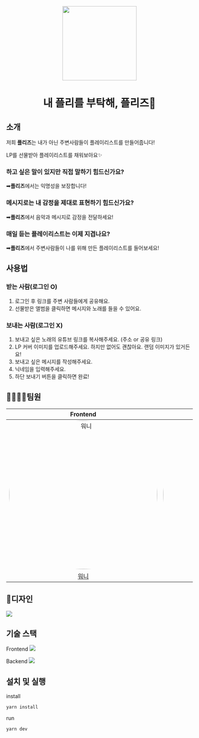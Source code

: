 <div style="text-align:center;">
    <img width="200px;" src="https://user-images.githubusercontent.com/23312485/204471121-ef643f75-25fe-4942-a2fa-8a7eb4bd40c1.png"/>
    <h1>내 플리를 부탁해, 플리즈🙏</h1>
</div>

## 소개

저희 **플리즈**는 내가 아닌 주변사람들이 플레이리스트를 만들어줍니다!

LP를 선물받아 플레이리스트를 채워보아요✨

### 하고 싶은 말이 있지만 직접 말하기 힘드신가요?

<p>➡<b>플리즈</b>에서는 익명성을 보장합니다!</p>

### 메시지로는 내 감정을 제대로 표현하기 힘드신가요?

<p>➡<b>플리즈</b>에서 음악과 메시지로 감정을 전달하세요!</p>

### 매일 듣는 플레이리스트는 이제 지겹나요?

<p>➡<b>플리즈</b>에서 주변사람들이 나를 위해 만든 플레이리스트를 들어보세요!</p>

## 사용법

### 받는 사람(로그인 O)

1. 로그인 후 링크를 주변 사람들에게 공유해요.
2. 선물받은 앨범을 클릭하면 메시지와 노래를 들을 수 있어요.

### 보내는 사람(로그인 X)

1. 보내고 싶은 노래의 유튜브 링크를 복사해주세요. (주소 or 공유 링크)
2. LP 커버 이미지를 업로드해주세요. 하지만 없어도 괜찮아요. 랜덤 이미지가 있거든요!
3. 보내고 싶은 메시지를 작성해주세요.
4. 닉네임을 입력해주세요.
5. 하단 보내기 버튼을 클릭하면 완료!

## 👨‍👨‍👧‍👦팀원

|                                                      Frontend                                                      |                                                       Frontend                                                       |                                                      Frontend                                                      |                                                      Frontend                                                      |                                                      Backend                                                       |                                           Designer                                            |
| :----------------------------------------------------------------------------------------------------------------: | :------------------------------------------------------------------------------------------------------------------: | :----------------------------------------------------------------------------------------------------------------: | :----------------------------------------------------------------------------------------------------------------: | :----------------------------------------------------------------------------------------------------------------: | :-------------------------------------------------------------------------------------------: |
| <img src="https://avatars.githubusercontent.com/u/89131236?v=4" alt="워니" width=400px style="border-radius:50%"/> | <img src="https://avatars.githubusercontent.com/u/63948484?v=4" alt="하이준" width=400px style="border-radius:50%"/> | <img src="https://avatars.githubusercontent.com/u/23312485?v=4" alt="주기" width=400px style="border-radius:50%"/> | <img src="https://avatars.githubusercontent.com/u/89791868?v=4" alt="히라" width=400px style="border-radius:50%"/> | <img src="https://avatars.githubusercontent.com/u/66585769?v=4" alt="복어" width=400px style="border-radius:50%"/> | <img src="https://i.imgur.com/1eTcEYb.png" alt="헤나" width=400px style="border-radius:50%"/> |
|                                         [워니](https://github.com/wkqkel)                                          |                                        [하이준](https://github.com/highjoon)                                         |                                       [주기](https://github.com/kangju2000)                                        |                                        [히라](https://github.com/seoyoonyi)                                        |                                       [복어](https://github.com/lenope1214)                                        |                                  [헤나](https://github.com)                                   |

## 🌈디자인

![](https://i.imgur.com/TWPlqGl.jpg)

## 기술 스택

Frontend
![](https://i.imgur.com/56kyTti.png)

Backend
![](https://i.imgur.com/dV5lSHY.png)

## 설치 및 실행

install

```bash=
yarn install
```

run

```bash=
yarn dev
```
